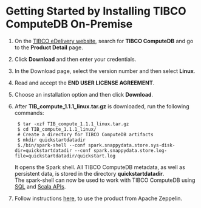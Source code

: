 <a id="getting-started-by-installing-snappydata-on-premise"></a>
# Getting Started by Installing TIBCO ComputeDB On-Premise

1. On the [TIBCO eDelivery website](https://edelivery.tibco.com), search for **TIBCO ComputeDB** and go to the **Product Detail** page.
2. Click **Download** and then enter your credentials. 
3. In the Download page, select the version number and then select **Linux**.
4. Read and accept the **END USER LICENSE AGREEMENT**.
5. Choose an installation option and then click **Download**.
6. After **TIB_compute_1.1.1_linux.tar.gz** is downloaded, run the following commands:

        $ tar -xzf TIB_compute_1.1.1_linux.tar.gz
        $ cd TIB_compute_1.1.1_linux/
        # Create a directory for TIBCO ComputeDB artifacts
        $ mkdir quickstartdatadir
        $./bin/spark-shell --conf spark.snappydata.store.sys-disk-dir=quickstartdatadir --conf spark.snappydata.store.log-file=quickstartdatadir/quickstart.log
    
	It opens the Spark shell. All TIBCO ComputeDB metadata, as well as persistent data, is stored in the directory **quickstartdatadir**.</br>
	The spark-shell can now be used to work with TIBCO ComputeDB using [SQL](using_sql.md) and [Scala APIs](using_spark_scala_apis.md).
7. Follow instructions [here](/howto/use_apache_zeppelin_with_snappydata.md), to use the product from Apache Zeppelin. 